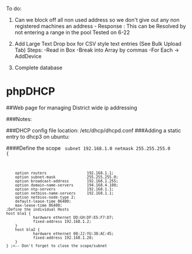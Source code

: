 To do:

1) Can we block off all non used address so we don't give out any non registered machines an address - Response : This can be Resolved by not entering a range in the pool Tested on 6-22

2) Add Large Text Drop box for CSV style text entries (See Bulk Upload Tab)
Steps:
-Read in Box
-Break into Array by commas
-For Each -> AddDevice

3) Complete database
 



phpDHCP
=======

##Web page for managing District wide ip addressing 

###Notes:

###DHCP config file location:
/etc/dhcp/dhcpd.conf
###Adding a static entry to dhcp3 on ubuntu:

####Define the scope
<code>
 subnet 192.168.1.0 netmask 255.255.255.0 {

        option routers                  192.168.1.1;
        option subnet-mask              255.255.255.0;
        option broadcast-address        192.168.1.255;
        option domain-name-servers      194.168.4.100;
        option ntp-servers              192.168.1.1;
        option netbios-name-servers     192.168.1.1;
        option netbios-node-type 2;
        default-lease-time 86400;
        max-lease-time 86400;
	;Define the individual Hosts
	host bla1 {
                hardware ethernet DD:GH:DF:E5:F7:D7;
                fixed-address 192.168.1.2;
        }
        host bla2 {
                hardware ethernet 00:JJ:YU:38:AC:45;
                fixed-address 192.168.1.20;
        }
	} ;<-- Don't forget to close the scope/subnet
</code>
